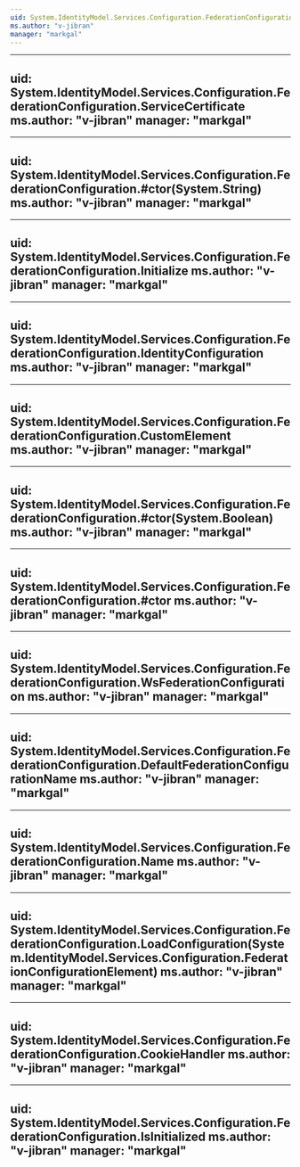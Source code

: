 ```yaml
---
uid: System.IdentityModel.Services.Configuration.FederationConfiguration
ms.author: "v-jibran"
manager: "markgal"
---
```


---
uid: System.IdentityModel.Services.Configuration.FederationConfiguration.ServiceCertificate
ms.author: "v-jibran"
manager: "markgal"
---

---
uid: System.IdentityModel.Services.Configuration.FederationConfiguration.#ctor(System.String)
ms.author: "v-jibran"
manager: "markgal"
---

---
uid: System.IdentityModel.Services.Configuration.FederationConfiguration.Initialize
ms.author: "v-jibran"
manager: "markgal"
---

---
uid: System.IdentityModel.Services.Configuration.FederationConfiguration.IdentityConfiguration
ms.author: "v-jibran"
manager: "markgal"
---

---
uid: System.IdentityModel.Services.Configuration.FederationConfiguration.CustomElement
ms.author: "v-jibran"
manager: "markgal"
---

---
uid: System.IdentityModel.Services.Configuration.FederationConfiguration.#ctor(System.Boolean)
ms.author: "v-jibran"
manager: "markgal"
---

---
uid: System.IdentityModel.Services.Configuration.FederationConfiguration.#ctor
ms.author: "v-jibran"
manager: "markgal"
---

---
uid: System.IdentityModel.Services.Configuration.FederationConfiguration.WsFederationConfiguration
ms.author: "v-jibran"
manager: "markgal"
---

---
uid: System.IdentityModel.Services.Configuration.FederationConfiguration.DefaultFederationConfigurationName
ms.author: "v-jibran"
manager: "markgal"
---

---
uid: System.IdentityModel.Services.Configuration.FederationConfiguration.Name
ms.author: "v-jibran"
manager: "markgal"
---

---
uid: System.IdentityModel.Services.Configuration.FederationConfiguration.LoadConfiguration(System.IdentityModel.Services.Configuration.FederationConfigurationElement)
ms.author: "v-jibran"
manager: "markgal"
---

---
uid: System.IdentityModel.Services.Configuration.FederationConfiguration.CookieHandler
ms.author: "v-jibran"
manager: "markgal"
---

---
uid: System.IdentityModel.Services.Configuration.FederationConfiguration.IsInitialized
ms.author: "v-jibran"
manager: "markgal"
---
